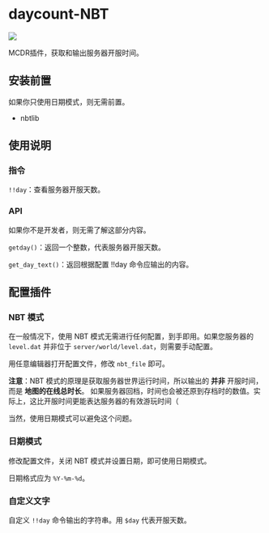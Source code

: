 # daycount-NBT

[![](https://pic.stackoverflow.wiki/uploadImages/117/24/20/154/2021/08/24/23/08/8cd61849-6a34-4e2d-ad3a-c6056adef05e.svg)](https://github.com/Fallen-Breath/MCDReforged)

MCDR插件，获取和输出服务器开服时间。

## 安装前置

如果你只使用日期模式，则无需前置。

- nbtlib

## 使用说明

### 指令

`!!day`：查看服务器开服天数。

### API

如果你不是开发者，则无需了解这部分内容。

`getday()`：返回一个整数，代表服务器开服天数。

`get_day_text()`：返回根据配置 !!day 命令应输出的内容。

## 配置插件

### NBT 模式

在一般情况下，使用 NBT 模式无需进行任何配置，到手即用。如果您服务器的 `level.dat` 并非位于 `server/world/level.dat`，则需要手动配置。

用任意编辑器打开配置文件，修改 `nbt_file` 即可。

**注意**：NBT 模式的原理是获取服务器世界运行时间，所以输出的 **并非** 开服时间，而是 **地图的在线总时长**。  如果服务器回档，时间也会被还原到存档时的数值。实际上，这比开服时间更能表达服务器的有效游玩时间（

当然，使用日期模式可以避免这个问题。

### 日期模式

修改配置文件，关闭 NBT 模式并设置日期，即可使用日期模式。

日期格式应为 `%Y-%m-%d`。

### 自定义文字

自定义 `!!day` 命令输出的字符串。用 `$day` 代表开服天数。
